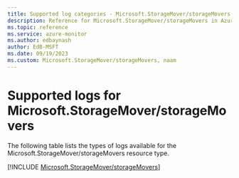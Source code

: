 ```yaml
---
title: Supported log categories - Microsoft.StorageMover/storageMovers
description: Reference for Microsoft.StorageMover/storageMovers in Azure Monitor Logs.
ms.topic: reference
ms.service: azure-monitor
ms.author: edbaynash
author: EdB-MSFT
ms.date: 09/19/2023
ms.custom: Microsoft.StorageMover/storageMovers, naam
---
```





# Supported logs for Microsoft.StorageMover/storageMovers  
The following table lists the types of logs available for the Microsoft.StorageMover/storageMovers resource type.
  
  
[!INCLUDE [Microsoft.StorageMover/storageMovers](./includes/Microsoft-StorageMover-storageMovers-logs-include.md)]
  
